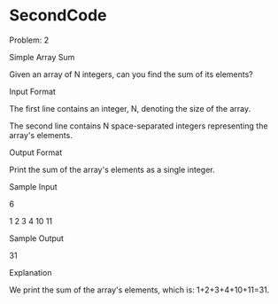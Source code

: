 # SecondCode
Problem: 2

Simple Array Sum

Given an array of N integers, can you find the sum of its elements?

Input Format

The first line contains an integer, N,  denoting the size of the array.

The second line contains N space-separated integers representing the array's elements.

Output Format

Print the sum of the array's elements as a single integer.

Sample Input

6

1 2 3 4 10 11

Sample Output

31

Explanation

We print the sum of the array's elements, which is: 1+2+3+4+10+11=31.

